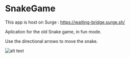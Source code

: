 # SnakeGame


This app is host on Surge : 
https://waiting-bridge.surge.sh/

Aplication for the old Snake game, in fun mode.

Use the directional arrows to move the snake.

![alt text](/assets/img/snakeGame.PNG)
